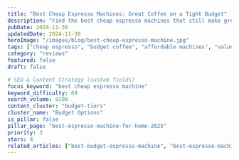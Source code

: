 ```yaml
---
title: "Best Cheap Espresso Machines: Great Coffee on a Tight Budget"
description: "Find the best cheap espresso machines that still make great coffee. Proven budget options that deliver quality without compromise."
pubDate: 2024-11-30
updatedDate: 2024-11-30
heroImage: "/images/blog/best-cheap-espresso-machine.jpg"
tags: ["cheap espresso", "budget coffee", "affordable machines", "value picks"]
category: "reviews"
featured: false
draft: false

# SEO & Content Strategy (custom fields)
focus_keyword: "best cheap espresso machine"
keyword_difficulty: 69
search_volume: 9200
content_cluster: "budget-tiers"
cluster_name: "Budget Options"
is_pillar: false
pillar_page: "best-espresso-machine-for-home-2025"
priority: 3
stars: 4
related_articles: ["best-budget-espresso-machine", "best-espresso-machine-under-500", "best-affordable-espresso-machine"]
---
```


